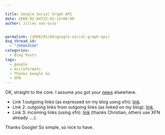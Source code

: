 ```yaml
---

title: Google Social Graph API
date: 2008-02-04T23:42:13+00:00
author: Jilles van Gurp


permalink: /2008/02/04/google-social-graph-api/
dsq_thread_id:
  - "390064588"
categories:
  - Blog Posts
tags:
  - google
  - microformats
  - Thanks Google So
  - XFN
---
```

OK, straight to the core. I assume you got your [news](http://code.google.com/apis/socialgraph/docs/api.html) elsewhere.

- Link 1:outgoing links (as expressed on my blog using xfn): [link](http://socialgraph.apis.google.com/lookup?pretty=1&q=http%3A//blog.jillesvangurp.com&edo=1).
- Link 2: outgoing links from outgoing links (as linked on my blog): [link](http://socialgraph.apis.google.com/lookup?pretty=1&q=http%3A//blog.jillesvangurp.com&fme=1). 
- Link 3: incoming links (using xfn): [link](http://socialgraph.apis.google.com/lookup?pretty=1&q=http%3A//blog.jillesvangurp.com&edi=1) (thanks Christian, others use XFN already ....).

Thanks Google! So simple, so nice to have.


